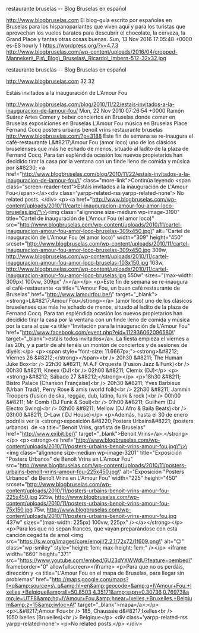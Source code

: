 restaurante bruselas -- Blog Bruselas en español

http://www.blogbruselas.com El blog-guía escrito por españoles en
Bruselas para los hispanoparlantes que viven aquí y para los turistas
que aprovechan los vuelos baratos para descubrir el chocolate, la
cerveza, la Grand Place y tantas otras cosas buenas. Sun, 13 Nov 2016
17:05:48 +0000 es-ES hourly 1 https://wordpress.org/?v=4.7.3
http://www.blogbruselas.com/wp-content/uploads/2016/04/cropped-Manneken\_Pis\_Blog\_Bruselas\_Ricardo\_Imbern-512-32x32.jpg

restaurante bruselas -- Blog Bruselas en español

http://www.blogbruselas.com 32 32

Estáis invitados a la inauguración de L'Amour Fou

http://www.blogbruselas.com/blog/2010/11/22/estais-invitados-a-la-inauguracion-de-lamour-fou/
Mon, 22 Nov 2010 07:26:54 +0000 Ramón Suárez Artes Comer y beber
conciertos en Bruselas donde comer en Bruselas exposiciones en Bruselas
L\'Amour Fou música en Bruselas Place Fernand Cocq posters urbains
benoit vrins restaurante bruselas http://www.blogbruselas.com/?p=3188
Este fin de semana se re-inaugura el café-restaurante L&\#8217;Amour Fou
(amor loco) uno de los clásicos bruselenses que más he echado de menos,
situado al ladito de la plaza de Fernand Cocq. Para tan espléndida
ocasión los nuevos propietarios han decidido tirar la casa por la
ventana con un finde lleno de comida y música por &\#8230; \<a
href=\"http://www.blogbruselas.com/blog/2010/11/22/estais-invitados-a-la-inauguracion-de-lamour-fou/\"
class=\"more-link\"\>Continúa leyendo \<span
class=\"screen-reader-text\"\>Estáis invitados a la inauguración de
L'Amour Fou\</span\>\</a\>\<div class=\'yarpp-related-rss
yarpp-related-none\'\> No related posts. \</div\> \<p\>\<a
href=\"http://www.blogbruselas.com/wp-content/uploads/2010/11/cartel-inauguracion-amour-fou-amor-loco-bruselas.jpg\"\>\<img
class=\"alignnone size-medium wp-image-3190\" title=\"Cartel de
inauguración de L\'Amour Fou (el amor loco)\"
src=\"http://www.blogbruselas.com/wp-content/uploads/2010/11/cartel-inauguracion-amour-fou-amor-loco-bruselas-309x450.jpg\"
alt=\"Cartel de inauguración de L\'Amour Fou (el amor loco)\"
width=\"309\" height=\"450\"
srcset=\"http://www.blogbruselas.com/wp-content/uploads/2010/11/cartel-inauguracion-amour-fou-amor-loco-bruselas-309x450.jpg
309w,
http://www.blogbruselas.com/wp-content/uploads/2010/11/cartel-inauguracion-amour-fou-amor-loco-bruselas-103x150.jpg
103w,
http://www.blogbruselas.com/wp-content/uploads/2010/11/cartel-inauguracion-amour-fou-amor-loco-bruselas.jpg
550w\" sizes=\"(max-width: 309px) 100vw, 309px\" /\>\</a\>\</p\>
\<p\>Este fin de semana se re-inaugura el café-restaurante \<a
title=\"L\'Amour Fou, un buen café restaurante de Bruselas\"
href=\"http://www.lamourfou.be/\"
target=\"\_blank\"\>\<strong\>L&\#8217;Amour Fou\</strong\>\</a\> (amor
loco) uno de los clásicos bruselenses que más he echado de menos,
situado al ladito de la plaza de Fernand Cocq. Para tan espléndida
ocasión los nuevos propietarios han decidido tirar la casa por la
ventana con un finde lleno de comida y música por la cara al que \<a
title=\"Invitación para la inauguración de L\'Amour Fou\"
href=\"http://www.facebook.com/event.php?eid=112936062096580\"
target=\"\_blank\"\>estáis todos invitados\</a\>. La fiesta empieza el
viernes a las 20h, y a partir de ahí tenéis un montón de conciertos y de
sesiones de diyéis:\</p\> \<p\>\<span style=\"font-size:
11.6667px;\"\>\<strong\>&\#8212; Viernes 26
&\#8212;\</strong\>\</span\>\<br /\> 20h30 &\#8211; The Human Juke
Box\<br /\> 22h30 &\#8211; M.A.F Orquesta (Fusion Jazz &amp; Funk)\<br
/\> 00h30 &\#8211; Kneex (DJ)\<br /\> 02h00 &\#8211; Clemix (DJ)\</p\>
\<p\>\<strong\>&\#8212; Sábado 27 &\#8212;\</strong\>\</p\> \<p\>18h30
&\#8211; Bistro Palace (Chanson Française)\<br /\> 20h30 &\#8211; Yves
Barbieux (Urban Trad/), Perry Rose &amp; amis (world folk)\<br /\> 22h30
&\#8211; Jammin Troopers (fusion de ska, reggae, dub, latino, funk &amp;
rock )\<br /\> 00h00 &\#8211; Mr Comb (DJ Funk &amp; Soul)\<br /\> 01h00
&\#8211; Guilhem (DJ Electro Swing)\<br /\> 02h00 &\#8211; Mellow (DJ
Afro &amp; Baila Beats)\<br /\> 03h00 &\#8211; D-Law ( DJ House)\</p\>
\<p\>Además, hasta el 30 de enero podréis ver la
\<strong\>exposición &\#8220;Posters Urbains&\#8221; (posters urbanos)
 de \<a title=\"Benoit Vrins, grafista de Bruselas\"
href=\"http://www.exibit.be/\" target=\"\_blank\"\>Benoit
Vrins\</a\>.\</strong\>\</p\> \<p\>\<strong\>\<a
href=\"http://www.blogbruselas.com/wp-content/uploads/2010/11/posters-urbains-benoit-vrins-amour-fou.jpg\"\>\<img
class=\"alignnone size-medium wp-image-3201\" title=\"Exposición
&quot;Posters Urbanos&quot; de Benoît Vrins en L\'Amour Fou\"
src=\"http://www.blogbruselas.com/wp-content/uploads/2010/11/posters-urbains-benoit-vrins-amour-fou-225x450.jpg\"
alt=\"Exposición &quot;Posters Urbanos&quot; de Benoît Vrins en L\'Amour
Fou\" width=\"225\" height=\"450\"
srcset=\"http://www.blogbruselas.com/wp-content/uploads/2010/11/posters-urbains-benoit-vrins-amour-fou-225x450.jpg
225w,
http://www.blogbruselas.com/wp-content/uploads/2010/11/posters-urbains-benoit-vrins-amour-fou-75x150.jpg
75w,
http://www.blogbruselas.com/wp-content/uploads/2010/11/posters-urbains-benoit-vrins-amour-fou.jpg
437w\" sizes=\"(max-width: 225px) 100vw, 225px\"
/\>\</a\>\</strong\>\</p\> \<p\>Para los que no sepan francés, que vayan
preparándose con esta canción cegadita de amol \<img
src=\"https://s.w.org/images/core/emoji/2.2.1/72x72/1f609.png\"
alt=\"😉\" class=\"wp-smiley\" style=\"height: 1em; max-height: 1em;\"
/\>\</p\> \<iframe width=\"660\" height=\"371\"
src=\"https://www.youtube.com/embed/6U23dYXWWdU?feature=oembed\"
frameborder=\"0\" allowfullscreen\>\</iframe\> \<p\>Para que no os
perdáis, dirección y \<a title=\"L\'Amour Fou en el mapa de Bruselas,
para llegar sin problemas\"
href=\"http://maps.google.com/maps?f=q&amp;source=s\_q&amp;hl=en&amp;geocode=&amp;q=l\'Amour+Fou,+Ixelles,+Belgique&amp;sll=50.8503,4.35171&amp;sspn=0.30736,0.76973&amp;ie=UTF8&amp;hq=l\'Amour+Fou,&amp;hnear=Ixelles,+Bruxelles,+Belgium&amp;z=15&amp;iwloc=A\"
target=\"\_blank\"\>mapa\</a\>:\</p\> \<p\>L&\#8217;Amour Fou\<br /\>
185, Chaussée d&\#8217;Ixelles\<br /\> 1050 Ixelles (Bruxelles)\<br /\>
Belgique\</p\> \<div class=\'yarpp-related-rss yarpp-related-none\'\>
\<p\>No related posts.\</p\> \</div\>
